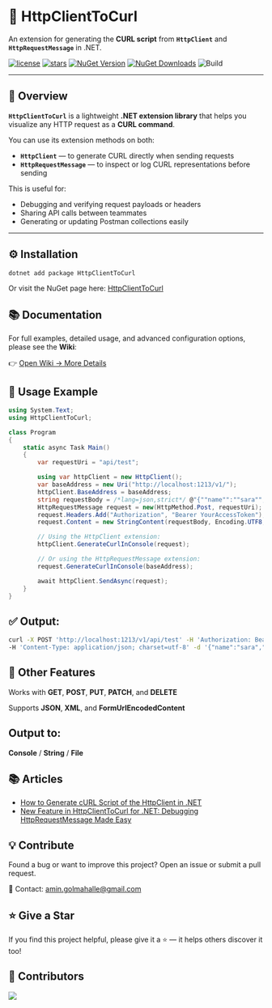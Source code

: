 # 🥇 HttpClientToCurl
An extension for generating the **CURL script** from **`HttpClient`** and **`HttpRequestMessage`** in .NET.

[![license](https://img.shields.io/github/license/amingolmahalle/HttpClientToCurlGenerator)](https://github.com/amingolmahalle/HttpClientToCurlGenerator/blob/master/LICENSE)
[![stars](https://img.shields.io/github/stars/amingolmahalle/HttpClientToCurlGenerator)](https://github.com/amingolmahalle/HttpClientToCurlGenerator/stargazers)
[![NuGet Version](https://img.shields.io/nuget/v/HttpClientToCurl.svg)](https://www.nuget.org/packages/HttpClientToCurl/)
[![NuGet Downloads](https://img.shields.io/nuget/dt/HttpClientToCurl.svg?style=flat-square)](https://www.nuget.org/packages/HttpClientToCurl/)
![Build](https://github.com/amingolmahalle/HttpClientToCurlGenerator/actions/workflows/dotnet.yml/badge.svg)

---

## 📖 Overview
**`HttpClientToCurl`** is a lightweight **.NET extension library** that helps you visualize any HTTP request as a **CURL command**.

You can use its extension methods on both:
- **`HttpClient`** — to generate CURL directly when sending requests  
- **`HttpRequestMessage`** — to inspect or log CURL representations before sending  

This is useful for:
- Debugging and verifying request payloads or headers  
- Sharing API calls between teammates  
- Generating or updating Postman collections easily  

---
## ⚙️ Installation

```bash
dotnet add package HttpClientToCurl
```
Or visit the NuGet page here: <a href="https://www.nuget.org/packages/HttpClientToCurl" target="_blank">HttpClientToCurl</a>

## 📚 Documentation

For full examples, detailed usage, and advanced configuration options, please see the **Wiki**:

👉 [Open Wiki → More Details](https://github.com/amingolmahalle/HttpClientToCurlGenerator/wiki)

## 🚀 **Usage Example**
```csharp
using System.Text;
using HttpClientToCurl;

class Program
{
    static async Task Main()
    {
        var requestUri = "api/test";

        using var httpClient = new HttpClient();
        var baseAddress = new Uri("http://localhost:1213/v1/");
        httpClient.BaseAddress = baseAddress;
        string requestBody = /*lang=json,strict*/ @"{""name"":""sara"",""requestId"":10001001,""amount"":20000}";
        HttpRequestMessage request = new(HttpMethod.Post, requestUri);
        request.Headers.Add("Authorization", "Bearer YourAccessToken");
        request.Content = new StringContent(requestBody, Encoding.UTF8, "application/json");

        // Using the HttpClient extension:
        httpClient.GenerateCurlInConsole(request);

        // Or using the HttpRequestMessage extension:
        request.GenerateCurlInConsole(baseAddress);

        await httpClient.SendAsync(request);
    }
}
```

## ✅ Output:

```bash
curl -X POST 'http://localhost:1213/v1/api/test' -H 'Authorization: Bearer YourAccessToken'
-H 'Content-Type: application/json; charset=utf-8' -d '{"name":"sara","requestId":10001001,"amount":20000}'
```

## 🧩 **Other Features**

Works with **GET**, **POST**, **PUT**, **PATCH**, and **DELETE**

Supports **JSON**, **XML**, and **FormUrlEncodedContent**

## **Output to:**

**Console** / **String** / **File**

## 📚 Articles

- [How to Generate cURL Script of the HttpClient in .NET](https://www.c-sharpcorner.com/article/how-to-generate-curl-script-of-the-httpclient-in-net/)
- [New Feature in HttpClientToCurl for .NET: Debugging HttpRequestMessage Made Easy](https://medium.com/@mozhgan.etaati/new-feature-in-httpclienttocurl-for-net-debugging-httprequestmessage-made-easy-18cb66dd55f0)


## 💡 **Contribute**

Found a bug or want to improve this project?
Open an issue or submit a pull request.

📧 Contact: amin.golmahalle@gmail.com

## ⭐ **Give a Star**

If you find this project helpful, please give it a ⭐ — it helps others discover it too!

## 🙌 **Contributors**

<a href="https://github.com/amingolmahalle/HttpClientToCurlGenerator/graphs/contributors"> <img src="https://contrib.rocks/image?repo=amingolmahalle/HttpClientToCurlGenerator" /> </a> 
